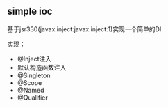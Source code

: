 ## simple ioc

基于jsr330(javax.inject:javax.inject:1)实现一个简单的DI

实现：
* @Inject注入
* 默认构造函数注入
* @Singleton
* @Scope
* @Named
* @Qualifier
